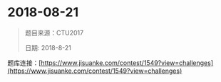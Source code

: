 # 2018-08-21

> 题目来源：CTU2017
>
> 日期: 2018-8-21
> 
题库连接：[https://www.jisuanke.com/contest/1549?view=challenges](https://www.jisuanke.com/contest/1549?view=challenges)
